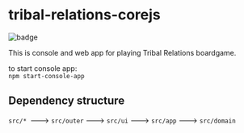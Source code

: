 # tribal-relations-corejs

![badge](https://img.shields.io/endpoint?url=https://gist.githubusercontent.com/gennadyterekhov/7571a4c577e80cce945baedaba153669/raw/test.json)


This is console and web app for playing Tribal Relations boardgame.  

to start console app:  
`npm start-console-app`


## Dependency structure

`src/* `---> `src/outer` ---> `src/ui` ---> `src/app` ---> `src/domain`